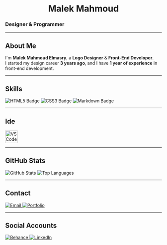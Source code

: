 <!-- Header -->
<h1 align="center">Malek Mahmoud</h1>

### Designer & Programmer  

---

## About Me  

I'm **Malek Mahmoud Elmasry**, a **Logo Designer** & **Front-End Developer**.  
I started my design career **3 years ago**, and I have **1 year of experience** in front-end development.  

---

## Skills  

![HTML5 Badge](https://img.shields.io/badge/HTML5-E34F26?style=for-the-badge&logo=html5&logoColor=white)
![CSS3 Badge](https://img.shields.io/badge/CSS3-1572B6?style=for-the-badge&logo=css&logoColor=white)
![Markdown Badge](https://img.shields.io/badge/Markdown-000000?style=for-the-badge&logo=markdown&logoColor=white)

---
## Ide
<img src="https://cdn.jsdelivr.net/gh/devicons/devicon/icons/vscode/vscode-original.svg" alt="VS Code Logo" width="40" />

---

## GitHub Stats  

![GitHub Stats](https://github-readme-stats.vercel.app/api?username=am8li8&show_icons=true&theme=tokyo)    ![Top Languages](https://github-readme-stats.vercel.app/api/top-langs/?username=am8li8&layout=compact&theme=tokyo)

---

## Contact  

<a href="mailto:mane1234567855@gmail.com">
  <img src="https://img.shields.io/badge/Email-blue?style=for-the-badge&logo=gmail&logoColor=white" alt="Email"/>
</a>

<a href="https://t.me/am8li8">
  <img src="https://img.shields.io/badge/Telegram-blue?style=for-the-badge&logo=telegram&logoColor=white" alt="Portfolio"/>
</a>

---

## Social Accounts

<a href="https://www.behance.net/am8li8">
  <img src="https://img.shields.io/badge/Behance-0057FF?style=for-the-badge&logo=behance&logoColor=white" alt="Behance"/>
</a>

<a href="https://www.linkedin.com/in/USERNAME/">
  <img src="https://img.shields.io/badge/LinkedIn-0A66C2?style=for-the-badge&logo=linkedin&logoColor=white" alt="LinkedIn"/>
</a>
